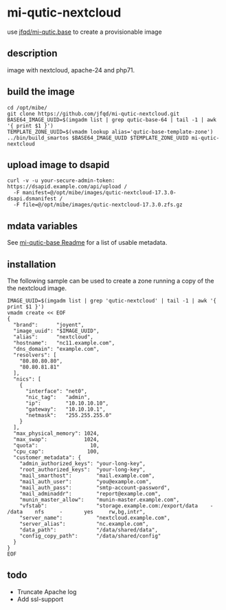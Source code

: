 # mi-qutic-nextcloud

use [jfqd/mi-qutic.base](https://github.com/jfqd/mi-qutic-base) to create a provisionable image

## description

image with nextcloud, apache-24 and php71.

## build the image

```
cd /opt/mibe/
git clone https://github.com/jfqd/mi-qutic-nextcloud.git
BASE64_IMAGE_UUID=$(imgadm list | grep qutic-base-64 | tail -1 | awk '{ print $1 }')
TEMPLATE_ZONE_UUID=$(vmadm lookup alias='qutic-base-template-zone')
../bin/build_smartos $BASE64_IMAGE_UUID $TEMPLATE_ZONE_UUID mi-qutic-nextcloud
```

## upload image to dsapid

```
curl -v -u your-secure-admin-token: https://dsapid.example.com/api/upload /
  -F manifest=@/opt/mibe/images/qutic-nextcloud-17.3.0-dsapi.dsmanifest /
  -F file=@/opt/mibe/images/qutic-nextcloud-17.3.0.zfs.gz
```

## mdata variables

See [mi-qutic-base Readme](https://github.com/jfqd/mi-qutic-base/blob/master/README.md) for a list of usable metadata.

## installation

The following sample can be used to create a zone running a copy of the the nextcloud image.

```
IMAGE_UUID=$(imgadm list | grep 'qutic-nextcloud' | tail -1 | awk '{ print $1 }')
vmadm create << EOF
{
  "brand":      "joyent",
  "image_uuid": "$IMAGE_UUID",
  "alias":      "nextcloud",
  "hostname":   "nc11.example.com",
  "dns_domain": "example.com",
  "resolvers": [
    "80.80.80.80",
    "80.80.81.81"
  ],
  "nics": [
    {
      "interface": "net0",
      "nic_tag":   "admin",
      "ip":        "10.10.10.10",
      "gateway":   "10.10.10.1",
      "netmask":   "255.255.255.0"
    }
  ],
  "max_physical_memory": 1024,
  "max_swap":            1024,
  "quota":                 10,
  "cpu_cap":              100,
  "customer_metadata": {
    "admin_authorized_keys": "your-long-key",
    "root_authorized_keys":  "your-long-key",
    "mail_smarthost":        "mail.example.com",
    "mail_auth_user":        "you@example.com",
    "mail_auth_pass":        "smtp-account-password",
    "mail_adminaddr":        "report@example.com",
    "munin_master_allow":    "munin-master.example.com",
    "vfstab":                "storage.example.com:/export/data    -       /data    nfs     -       yes     rw,bg,intr",
    "server_name":           "nextcloud.example.com",
    "server_alias":          "nc.example.com",
    "data_path":             "/data/shared/data",
    "config_copy_path":      "/data/shared/config" 
  }
}
EOF
```

## todo

* Truncate Apache log
* Add ssl-support
